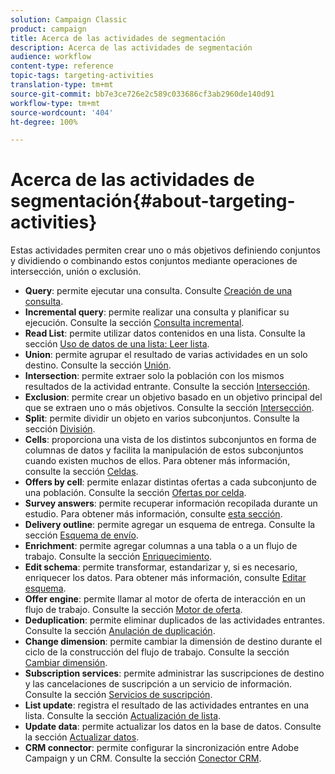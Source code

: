 ```yaml
---
solution: Campaign Classic
product: campaign
title: Acerca de las actividades de segmentación
description: Acerca de las actividades de segmentación
audience: workflow
content-type: reference
topic-tags: targeting-activities
translation-type: tm+mt
source-git-commit: bb7e3ce726e2c589c033686cf3ab2960de140d91
workflow-type: tm+mt
source-wordcount: '404'
ht-degree: 100%

---
```



# Acerca de las actividades de segmentación{#about-targeting-activities}

Estas actividades permiten crear uno o más objetivos definiendo conjuntos y dividiendo o combinando estos conjuntos mediante operaciones de intersección, unión o exclusión.

* **Query**: permite ejecutar una consulta. Consulte [Creación de una consulta](../../workflow/using/query.md#creating-a-query).
* **Incremental query**: permite realizar una consulta y planificar su ejecución. Consulte la sección [Consulta incremental](../../workflow/using/incremental-query.md).
* **Read List**: permite utilizar datos contenidos en una lista. Consulte la sección [Uso de datos de una lista: Leer lista](../../platform/using/import-export-workflows.md#using-data-from-a-list--read-list).
* **Union**: permite agrupar el resultado de varias actividades en un solo destino. Consulte la sección [Unión](../../workflow/using/union.md).
* **Intersection**: permite extraer solo la población con los mismos resultados de la actividad entrante. Consulte la sección [Intersección](../../workflow/using/intersection.md).
* **Exclusion**: permite crear un objetivo basado en un objetivo principal del que se extraen uno o más objetivos. Consulte la sección [Intersección](../../workflow/using/intersection.md).
* **Split**: permite dividir un objeto en varios subconjuntos. Consulte la sección [División](../../workflow/using/split.md).
* **Cells**: proporciona una vista de los distintos subconjuntos en forma de columnas de datos y facilita la manipulación de estos subconjuntos cuando existen muchos de ellos. Para obtener más información, consulte la sección [Celdas](../../workflow/using/cells.md).
* **Offers by cell**: permite enlazar distintas ofertas a cada subconjunto de una población. Consulte la sección [Ofertas por celda](../../workflow/using/offers-by-cell.md).
* **Survey answers**: permite recuperar información recopilada durante un estudio. Para obtener más información, consulte [esta sección](../../web/using/getting-started-with-surveys.md).
* **Delivery outline**: permite agregar un esquema de entrega. Consulte la sección [Esquema de envío](../../workflow/using/delivery-outline.md).
* **Enrichment**: permite agregar columnas a una tabla o a un flujo de trabajo. Consulte la sección [Enriquecimiento](../../workflow/using/enrichment.md).
* **Edit schema**: permite transformar, estandarizar y, si es necesario, enriquecer los datos. Para obtener más información, consulte [Editar esquema](../../workflow/using/edit-schema.md).
* **Offer engine**: permite llamar al motor de oferta de interacción en un flujo de trabajo. Consulte la sección [Motor de oferta](../../workflow/using/offer-engine.md).
* **Deduplication**: permite eliminar duplicados de las actividades entrantes. Consulte la sección [Anulación de duplicación](../../workflow/using/deduplication.md).
* **Change dimension**: permite cambiar la dimensión de destino durante el ciclo de la construcción del flujo de trabajo. Consulte la sección [Cambiar dimensión](../../workflow/using/change-dimension.md).
* **Subscription services**: permite administrar las suscripciones de destino y las cancelaciones de suscripción a un servicio de información. Consulte la sección [Servicios de suscripción](../../workflow/using/subscription-services.md).
* **List update**: registra el resultado de las actividades entrantes en una lista. Consulte la sección [Actualización de lista](../../workflow/using/list-update.md).
* **Update data**: permite actualizar los datos en la base de datos. Consulte la sección [Actualizar datos](../../workflow/using/update-data.md).
* **CRM connector**: permite configurar la sincronización entre Adobe Campaign y un CRM. Consulte la sección [Conector CRM](../../workflow/using/crm-connector.md).

